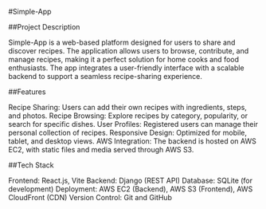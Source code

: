 #Simple-App

##Project Description

Simple-App is a web-based platform designed for users to share and discover recipes. The application allows users to browse, contribute, and manage recipes, making it a perfect solution for home cooks and food enthusiasts. The app integrates a user-friendly interface with a scalable backend to support a seamless recipe-sharing experience.

##Features

Recipe Sharing: Users can add their own recipes with ingredients, steps, and photos.
Recipe Browsing: Explore recipes by category, popularity, or search for specific dishes.
User Profiles: Registered users can manage their personal collection of recipes.
Responsive Design: Optimized for mobile, tablet, and desktop views.
AWS Integration: The backend is hosted on AWS EC2, with static files and media served through AWS S3.

##Tech Stack

Frontend: React.js, Vite
Backend: Django (REST API)
Database: SQLite (for development)
Deployment: AWS EC2 (Backend), AWS S3 (Frontend), AWS CloudFront (CDN)
Version Control: Git and GitHub
